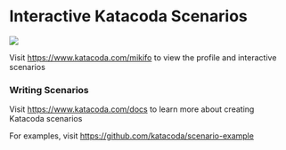 # Interactive Katacoda Scenarios

[![](http://shields.katacoda.com/katacoda/mikifo/count.svg)](https://www.katacoda.com/mikifo "Get your profile on Katacoda.com")

Visit https://www.katacoda.com/mikifo to view the profile and interactive scenarios

### Writing Scenarios
Visit https://www.katacoda.com/docs to learn more about creating Katacoda scenarios

For examples, visit https://github.com/katacoda/scenario-example
